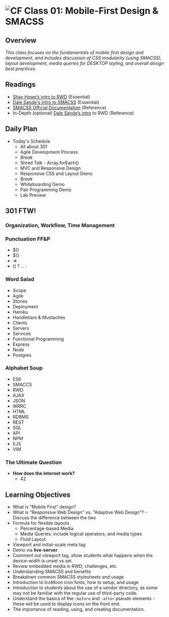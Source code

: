 ![CF](https://i.imgur.com/7v5ASc8.png)  Class 01: Mobile-First Design & SMACSS
=======
## Overview

*This class focuses on the fundamentals of mobile first design and development, and includes discussion of CSS modularity (using SMACSS), layout development, media queries for DESKTOP styling, and overall design best practices.*

## Readings
* [Shay Howe’s intro to RWD](http://learn.shayhowe.com/advanced-html-css/responsive-web-design/) (Essential)
* [Dale Sande's Intro to SMACSS](http://www.anotheruiguy.com/ux-design-dev/_book/smacss/README.html) (Essential)
* [SMACSS Official Documentation](https://smacss.com/) (Reference)
* In-Depth (optional) [Dale Sande’s intro](http://www.anotheruiguy.com/ux-design-dev/_book/rwd/README.html) to RWD (Reference)

## Daily Plan
- Today's Schedule
  - All about 301
  - Agile Development Process
  - *Break*
  - Shred Talk - Array.forEach()
  - MVC and Responsive Design
  - Responsive CSS and Layout Demo
  - *Break*
  - Whiteboarding Demo
  - Pair Programming Demo
  - Lab Preview

## 301 FTW!

### Organization, Workflow, Time Management
### Punctuation FF&P
 - $()
 - ${}
 - =>
 - () ? ... : 
 
### Word Salad
 - Scope
 - Agile
 - Stories
 - Deployment
 - Heroku
 - Handlebars & Mustaches
 - Clients
 - Servers
 - Services
 - Functional Programming
 - Express
 - Node
 - Postgres

### Alphabet Soup
 - ES6
 - SMACCS
 - RWD
 - AJAX
 - JSON
 - WRRC
 - HTML
 - RDBMS
 - REST
 - SQL
 - API
 - NPM
 - EJS
 - VIM
 
### The Ultimate Question
 - **How does the internet work?**
   - 42
   
   
## Learning Objectives

* What is "Mobile First" design?
* What is "Responsive Web Design" vs. "Adaptive Web Design"? - Discuss the difference between the two
* Formula for flexible layouts
  * Percentage-based Media
  * Media Queries: include logical operators, and media types
  * Fluid Layout
* Viewport and initial-scale meta tag
* Demo via **live-server**.
* Comment out viewport tag, show students what happens when the device-width is unset vs set.
* Review embedded media in RWD; challenges, etc.
* Understanding SMACSS and benefits
* Breakdown common SMACSS stylesheets and usage
* Introduction to IcoMoon icon fonts, how to setup, and usage
* Introduction to students about the use of a vendor directory, as some may not be familiar with the  regular use of third-party code.
* Understand the basics of the `:before` and `:after` pseudo elements - these will be used to display icons on the front end.
* The importance of reading, using, and creating documentation.

